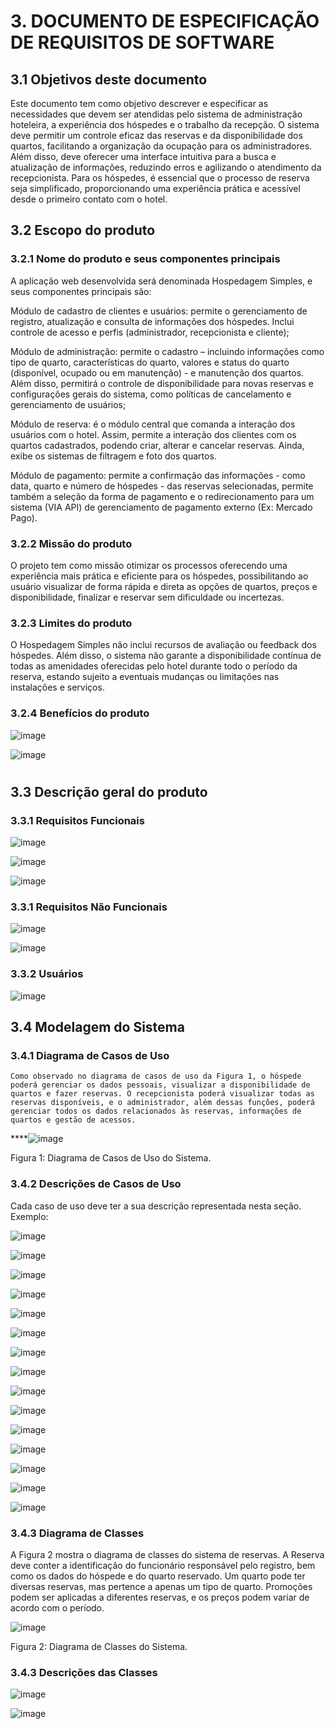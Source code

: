 # 3. DOCUMENTO DE ESPECIFICAÇÃO DE REQUISITOS DE SOFTWARE 

 

## 3.1 Objetivos deste documento 

Este documento tem como objetivo descrever e especificar as necessidades que devem ser atendidas pelo sistema de administração hoteleira, a experiência dos hóspedes e o trabalho da recepção. O sistema deve permitir um controle eficaz das reservas e da disponibilidade dos quartos, facilitando a organização da ocupação para os administradores. Além disso, deve oferecer uma interface intuitiva para a busca e atualização de informações, reduzindo erros e agilizando o atendimento da recepcionista. Para os hóspedes, é essencial que o processo de reserva seja simplificado, proporcionando uma experiência prática e acessível desde o primeiro contato com o hotel. 

 

## 3.2 Escopo do produto 

 

### 3.2.1 Nome do produto e seus componentes principais 

A aplicação web desenvolvida será denominada Hospedagem Simples, e seus componentes principais são: 

Módulo de cadastro de clientes e usuários: permite o gerenciamento de registro, atualização e consulta de informações dos hóspedes. Inclui controle de acesso e perfis (administrador, recepcionista e cliente); 

Módulo de administração: permite o cadastro – incluindo informações como tipo de quarto, características do quarto, valores e status do quarto (disponível, ocupado ou em manutenção) - e manutenção dos quartos. Além disso, permitirá o controle de disponibilidade para novas reservas e configurações gerais do sistema, como políticas de cancelamento e gerenciamento de usuários; 

Módulo de reserva: é o módulo central que comanda a interação dos usuários com o hotel. Assim, permite a interação dos clientes com os quartos cadastrados, podendo criar, alterar e cancelar reservas. Ainda, exibe os sistemas de filtragem e foto dos quartos. 

Módulo de pagamento: permite a confirmação das informações - como data, quarto e número de hóspedes - das reservas selecionadas, permite também a seleção da forma de pagamento e o redirecionamento para um sistema (VIA API) de gerenciamento de pagamento externo (Ex: Mercado Pago). 

 

### 3.2.2 Missão do produto 

O projeto tem como missão otimizar os processos oferecendo uma experiência mais prática e eficiente para os hóspedes, possibilitando ao usuário visualizar de forma rápida e direta as opções de quartos, preços e disponibilidade, finalizar e reservar sem dificuldade ou incertezas. 

 

### 3.2.3 Limites do produto 

O Hospedagem Simples não inclui recursos de avaliação ou feedback dos hóspedes. Além disso, o sistema não garante a disponibilidade contínua de todas as amenidades oferecidas pelo hotel durante todo o período da reserva, estando sujeito a eventuais mudanças ou limitações nas instalações e serviços. 

### 3.2.4 Benefícios do produto 

 ![image](https://github.com/user-attachments/assets/34b92d2d-4fa8-4200-8a8d-e5fdc56d8fd3)

![image](https://github.com/user-attachments/assets/228cbfc5-4ba6-4827-992d-251614b08649)


# 



 

 

## 3.3 Descrição geral do produto 

 

### 3.3.1 Requisitos Funcionais 

 ![image](https://github.com/user-attachments/assets/73290944-c76e-43ec-80d2-704b0912c034)



 ![image](https://github.com/user-attachments/assets/9ddcdeeb-e2dc-4565-b47f-9c311c4484c8)




![image](https://github.com/user-attachments/assets/aacc8d7a-15c2-48a8-b113-7e698482c4eb)




 

### 3.3.1 Requisitos Não Funcionais 

 
![image](https://github.com/user-attachments/assets/c13c2d10-3060-4aca-a6de-33beabf7e9c0)



![image](https://github.com/user-attachments/assets/aeacdd16-c1bb-4b13-bbb0-f529872c065d)





 

### 3.3.2 Usuários  

 ![image](https://github.com/user-attachments/assets/b8660e1b-829e-40b6-a24e-b1e8151d97d5)







 

## 3.4 Modelagem do Sistema 

 

### 3.4.1 Diagrama de Casos de Uso 

    Como observado no diagrama de casos de uso da Figura 1, o hóspede poderá gerenciar os dados pessoais, visualizar a disponibilidade de quartos e fazer reservas. O recepcionista poderá visualizar todas as reservas disponíveis, e o administrador, além dessas funções, poderá gerenciar todos os dados relacionados às reservas, informações de quartos e gestão de acessos. 

 
****![image](https://github.com/user-attachments/assets/ccf6a084-f7ca-434b-8282-e808d9de077f)



Figura 1: Diagrama de Casos de Uso do Sistema. 

### 3.4.2 Descrições de Casos de Uso 

 

Cada caso de uso deve ter a sua descrição representada nesta seção. Exemplo: 

![image](https://github.com/user-attachments/assets/daea76ff-a708-43a9-a689-c7c38f520b9b)




![image](https://github.com/user-attachments/assets/e0424cb7-ce8a-42a9-92d6-c512770b0841)




![image](https://github.com/user-attachments/assets/b8adefc5-f6b3-460d-aed9-f3ebf203ad67)




![image](https://github.com/user-attachments/assets/aa5d9973-cc2c-4bf7-863f-dbe60a6f746f)




![image](https://github.com/user-attachments/assets/36d933db-422a-4179-8d19-2b0ee75be033)




![image](https://github.com/user-attachments/assets/8561d7ff-c0ca-441d-8b68-a03d83c0fee1)




![image](https://github.com/user-attachments/assets/7ef17311-556e-488b-87c2-c67b8885fa50)




![image](https://github.com/user-attachments/assets/c2f7b74f-8120-4323-ba80-3c7ddff8106b)




![image](https://github.com/user-attachments/assets/ecb462ef-a3f3-406d-96ae-011837c609b3)



![image](https://github.com/user-attachments/assets/062317c1-188c-44b7-92a1-05fb8e23247b)



![image](https://github.com/user-attachments/assets/3c544848-2c0d-431e-89af-4a6bd9335e79)



![image](https://github.com/user-attachments/assets/11d345dc-7951-48d2-9b69-066045a9deec)



![image](https://github.com/user-attachments/assets/bb7c558a-e232-4782-9ee9-536df5df327b)



![image](https://github.com/user-attachments/assets/22c4de51-db20-47bd-a377-78c03ea876aa)



![image](https://github.com/user-attachments/assets/4b819ae3-4e39-4ec2-96b4-3273453d8e47)


### 3.4.3 Diagrama de Classes  

   A Figura 2 mostra o diagrama de classes do sistema de reservas. A Reserva deve conter a identificação do funcionário responsável pelo registro, bem como os dados do hóspede e do quarto reservado. Um quarto pode ter diversas reservas, mas pertence a apenas um tipo de quarto. Promoções podem ser aplicadas a diferentes reservas, e os preços podem variar de acordo com o período.


![image](https://github.com/user-attachments/assets/d5103cf1-4a2d-4c02-a6b3-6aa854709380)



Figura 2: Diagrama de Classes do Sistema. 

### 3.4.3 Descrições das Classes  

![image](https://github.com/user-attachments/assets/8e2a8cfb-e8f7-4c52-ae4c-ad0fc7d9f46a)




![image](https://github.com/user-attachments/assets/5caebdf9-7677-4628-9b80-d09c09b03da8)

